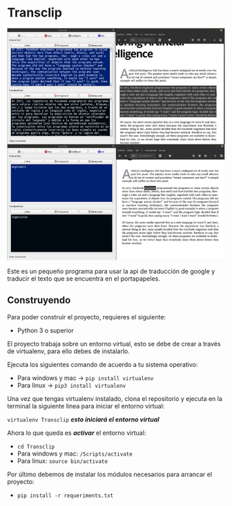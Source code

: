 # Transclip

![alt text](resources/screenshots/img-01.png)

Este es un pequeño programa para usar la api de traducción de google y traducir el texto que se encuentra en el portapapeles.

## Construyendo
Para poder construir el proyecto, requieres el siguiente:
- Python 3 o superior

El proyecto trabaja sobre un entorno virtual, esto se debe de crear a través de virtualenv, para ello debes de instalarlo.

Ejecuta los siguientes comando de acuerdo a tu sistema operativo:
- Para windows y mac -> ```pip install virtualenv```
- Para linux -> ```pip3 install virtualenv```

Una vez que tengas virtualenv instalado, clona el repositorio y ejecuta en la terminal la siguiente linea para iniciar el entorno virtual:

```virtualenv Transclip``` __*esto iniciará el entorno virtual*__

Ahora lo que queda es __*activar*__ el entorno virtual:
- ``` cd Transclip ```
- Para windows y mac: ```/Scripts/activate ```
- Para linux: ``` source bin/activate ```

Por último debemos de instalar los módulos necesarios para arrancar el proyecto:

- ``` pip install -r requeriments.txt ```